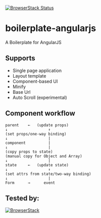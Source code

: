 [![BrowserStack Status](https://www.browserstack.com/automate/badge.svg?badge_key=WTgxbVJEVnBFaTYwOTA4V0xseXRBQi81ZThSTmhUWFBGbzZ1a1ZhRVU3TT0tLWl5NlZCb3F6YUpSelFhMktJN3YwMHc9PQ==--8c439103a09e8f715636e75597c962950416fb18)](https://www.browserstack.com/automate/public-build/WTgxbVJEVnBFaTYwOTA4V0xseXRBQi81ZThSTmhUWFBGbzZ1a1ZhRVU3TT0tLWl5NlZCb3F6YUpSelFhMktJN3YwMHc9PQ==--8c439103a09e8f715636e75597c962950416fb18)

# boilerplate-angularjs
A Boilerplate for AngularJS

## Supports
- Single page application
- Layout template
- Component-based UI
- Minify
- Base Url
- Auto Scroll (experimental)

## Component workflow
```
parent    ←   (update props)
↓                  ↑
(set props/one-way binding)
↓                  |
component          |
↓                  |
(copy props to state)
(manual copy for Object and Array)
↓                  |
state     ←   (update state)
↓                  ↑
(set attrs from state/two-way binding)
↓                  |
Form      →      event
```

## Tested by:
[![BrowserStack](https://bstacksupport.zendesk.com/attachments/token/fOHQtvrclnZEqoLZ5BWBm4CDx/?name=browserstack-logo-600x315.png)](https://www.browserstack.com)
